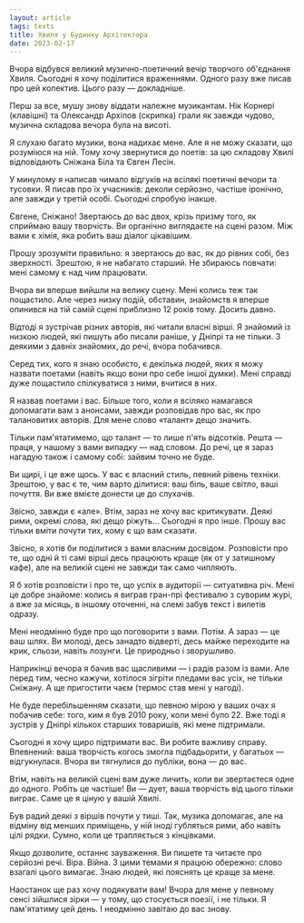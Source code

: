 ```yaml
---
layout: article
tags: texts
title: Хвиля у Будинку Архітектора
date: 2023-02-17
---
```


Вчора відбувся великий музично-поетичний вечір творчого об'єднання Хвиля. Сьогодні я хочу поділитися враженнями. Одного разу вже писав про цей колектив. Цього разу — докладніше.

Перш за все, мушу знову віддати належне музикантам. Нік Корнері (клавішні) та Олександр Архіпов (скрипка) грали як завжди чудово, музична складова вечора була на висоті.

Я слухаю багато музики, вона надихає мене. Але я не можу сказати, що розуміюся на ній. Тому хочу звернутися до поетів: за цю складову Хвилі відповідають Сніжана Біла та Євген Лесін.

У минулому я написав чимало відгуків на всілякі поетичні вечори та тусовки. Я писав про їх учасників: деколи серйозно, частіше іронічно, але завжди у третій особі. Сьогодні спробую інакше.

Євгене, Сніжано! Звертаюсь до вас двох, крізь призму того, як сприймаю вашу творчість. Ви органічно виглядаєте на сцені разом. Між вами є хімія, яка робить ваш діалог цікавішим.

Прошу зрозуміти правильно: я звертаюсь до вас, як до рівних собі, без зверхності. Зрештою, я не набагато старший. Не збираюсь повчати: мені самому є над чим працювати.

Вчора ви вперше вийшли на велику сцену. Мені колись теж так пощастило. Але через низку подій, обставин, знайомств я вперше опинився на тій самій сцені приблизно 12 років тому. Досить давно.

Відтоді я зустрічав різних авторів, які читали власні вірші. Я знайомий із низкою людей, які пишуть або писали раніше, у Дніпрі та не тільки. З деякими з давніх знайомих, до речі, вчора побачився.

Серед тих, кого я знаю особисто, є декілька людей, яких я можу назвати поетами (навіть якщо вони про себе іншої думки). Мені справді дуже пощастило спілкуватися з ними, вчитися в них.

Я назвав поетами і вас. Більше того, коли я всіляко намагався допомагати вам з анонсами, завжди розповідав про вас, як про талановитих авторів. Для мене слово «талант» дещо значить.

Тільки пам'ятатимемо, що талант — то лише п'ять відсотків. Решта — праця, у нашому з вами випадку — над словом. До речі, це я зараз нагадую також і самому собі: зайвим точно не буде.

Ви щирі, і це вже щось. У вас є власний стиль, певний рівень техніки. Зрештою, у вас є те, чим варто ділитися: ваш біль, ваше світло, ваші почуття. Ви вже вмієте донести це до слухачів.

Звісно, завжди є «але». Втім, зараз не хочу вас критикувати. Деякі рими, окремі слова, які дещо ріжуть... Сьогодні я про інше. Прошу вас тільки вміти почути тих, кому є що вам сказати.

Звісно, я хотів би поділитися з вами власним досвідом. Розповісти про те, що одні й ті самі вірші десь працюють краще (як от у затишному кафе), але на великій сцені не завжди так само чипляють.

Я б хотів розповісти і про те, що успіх в аудиторії — ситуативна річ. Мені це добре знайоме: колись я виграв гран-прі фестивалю з суворим журі, а вже за місяць, в іншому оточенні, на слемі забув текст і вилетів одразу.

Мені неодмінно буде про що поговорити з вами. Потім. А зараз — це ваш шлях. Ви молоді, десь занадто відверті, десь майже переходите на крик, сльози, навіть лозунги. Це природньо і зворушливо.

Наприкінці вечора я бачив вас щасливими — і радів разом із вами. Але перед тим, чесно кажучи, хотілося зігріти пледами вас усіх, не тільки Сніжану. А ще пригостити чаєм (термос став мені у нагоді).

Не буде перебільшенням сказати, що певною мірою у ваших очах я побачив себе: того, ким я був 2010 року, коли мені було 22. Вже тоді я зустрів у Дніпрі кількох старших товаришів, які мене підтримали.

Сьогодні я хочу щиро підтримати вас. Ви робите важливу справу. Впевнений: ваша творчість когось змогла підбадьорити, у багатьох — відгукнулася. Вчора ви тягнулися до публіки, вона — до вас.

Втім, навіть на великій сцені вам дуже личить, коли ви звертаєтеся одне до одного. Робіть це частіше! Ви — дует, ваша творчість від цього тільки виграє. Саме це я ціную у вашій Хвилі.

Був радий деякі з віршів почути у тиші. Так, музика допомагає, але на відміну від менших приміщень, у ній іноді губляться рими, або навіть цілі рядки. Сумно, коли це трапляється з кінцівками.

Якщо дозволите, останнє зауваження. Ви пишете та читаєте про серйозні речі. Віра. Війна. З цими темами я працюю обережно: слово взагалі цього вимагає. Знаю людей, які пояснять це краще за мене.

Наостанок ще раз хочу подякувати вам! Вчора для мене у певному сенсі зійшлися зірки — у тому, що стосується поезії, і не тільки. Я пам'ятатиму цей день. І неодмінно завітаю до вас знову.
